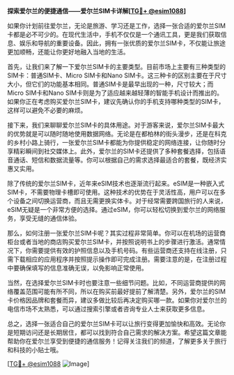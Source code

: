**探索爱尔兰的便捷通信——爱尔兰SIM卡详解[[TG💪+ @esim1088](https://t.me/s/esim1088)]**

如果你计划前往爱尔兰，无论是旅游、学习还是工作，选择一张合适的爱尔兰SIM卡都是必不可少的。在现代生活中，手机不仅仅是一个通讯工具，更是我们获取信息、娱乐和导航的重要设备。因此，拥有一张优质的爱尔兰SIM卡，不仅能让旅途更加顺畅，还能让你更好地融入当地的生活。

首先，让我们来了解一下爱尔兰SIM卡的主要类型。目前市场上主要有三种类型的SIM卡：普通SIM卡、Micro SIM卡和Nano SIM卡。这三种卡的区别主要在于尺寸大小，但它们的功能基本相同。普通SIM卡是最早出现的一种，尺寸较大；而Micro SIM卡和Nano SIM卡则是为了适应越来越轻薄的智能手机设计而推出的。如果你正在考虑购买爱尔兰SIM卡，建议先确认你的手机支持哪种类型的SIM卡，这样可以避免不必要的麻烦。

接下来，我们来聊聊爱尔兰SIM卡的具体用途。对于游客来说，爱尔兰SIM卡最大的优势就是可以随时随地使用数据网络。无论是在都柏林的街头漫步，还是在科克的乡村小路上骑行，一张爱尔兰SIM卡都能为你提供稳定的网络连接，让你随时分享精彩瞬间到社交媒体上。此外，爱尔兰的SIM卡还提供了多种套餐选择，包括语音通话、短信和数据流量等。你可以根据自己的需求选择最适合的套餐，既经济实惠又实用。

除了传统的爱尔兰SIM卡，近年来eSIM技术也逐渐流行起来。eSIM是一种嵌入式SIM卡，不需要物理卡槽即可使用。这种技术的优势在于灵活性高，用户可以在多个设备之间切换运营商，而且无需更换实体卡。对于经常需要跨国旅行的人来说，eSIM无疑是一个非常方便的选择。通过eSIM，你可以轻松切换到爱尔兰的网络服务，享受无缝的通信体验。

那么，如何注册一张爱尔兰SIM卡呢？其实过程非常简单。你可以在机场的运营商柜台或者当地的商店购买爱尔兰SIM卡，并按照说明书上的步骤进行激活。通常情况下，你需要提供有效的护照信息以及手机号码。有些运营商还支持在线注册，只需下载相应的应用程序并按照提示操作即可完成注册。需要注意的是，在注册过程中要确保填写的信息准确无误，以免影响正常使用。

当然，在选择爱尔兰SIM卡时也要注意一些细节问题。比如，不同运营商提供的网络覆盖范围可能有所不同，所以在购买前最好提前了解清楚。另外，爱尔兰的SIM卡价格因品牌和套餐而异，建议多做比较后再决定购买哪一款。如果你对爱尔兰的电信市场不太熟悉，可以通过搜索引擎或者咨询专业人士来获取更多信息。

总之，选择一张适合自己的爱尔兰SIM卡可以让旅行变得更加愉快和高效。无论你是短期访问还是长期居住，都可以找到符合自己需求的解决方案。希望这篇文章能帮助你在爱尔兰享受到便捷的通信服务！记得关注我们的频道，了解更多关于旅行和科技的小贴士哦。

[[TG💪+ @esim1088](https://t.me/s/esim1088) ![Image](https://i.postimg.cc/4NQfJmqS/Snipaste-2025-05-13-00-14-12.png)]